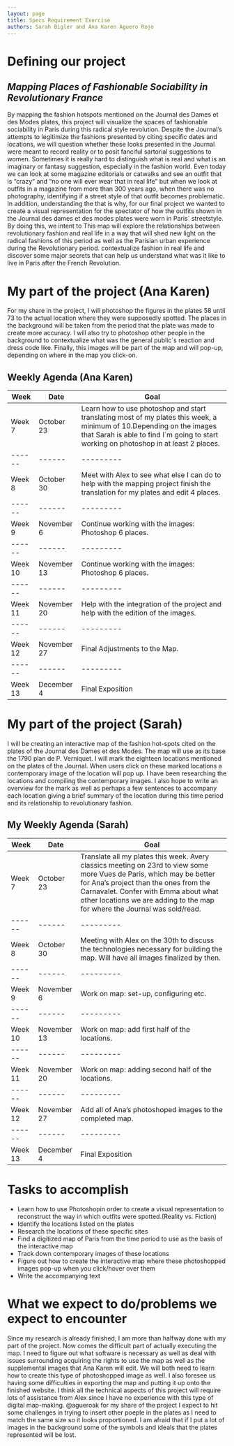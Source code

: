 ```yaml
---
layout: page
title: Specs Requirement Exercise
authors: Sarah Bigler and Ana Karen Aguero Rojo
---
```


# **Defining our project**
## *Mapping Places of Fashionable Sociability in Revolutionary France*

By mapping the fashion hotspots mentioned on the Journal des Dames et des Modes plates, this project will visualize the spaces of fashionable sociability in Paris during this radical style revolution. Despite the Journal’s attempts to legitimize the fashions presented by citing specific dates and locations, we will question whether these looks presented in the Journal were meant to record reality or to posit fanciful sartorial suggestions to women. Sometimes it is really hard to distinguish what is real and what is an imaginary or fantasy suggestion, especially in the fashion world. Even today we can look at some magazine editorials or catwalks and see an outfit that is “crazy” and “no one will ever wear that in real life” but when we look at outfits in a magazine from more than 300 years ago, when there was no photography, identifying if a street style of that outfit becomes problematic. In addition, understanding the  that is why, for our final project we wanted to create a visual representation for the spectator of how the outfits shown in the Journal des dames et des modes plates were worn in Paris´ streetstyle. By doing this, we intent to This map will explore the relationships between revolutionary fashion and real life in a way that will shed new light on the radical fashions of this period as well as the Parisian urban experience during the Revolutionary period. contextualize fashion in real life and discover some major secrets that can help us understand what was it like to live in Paris after the French Revolution. 

# **My part of the project (Ana Karen)**
For my share in the project, I will photoshop the figures in the plates 58 until 73 to the actual location where they were supposedly spotted. The places in the background will be taken from the period that the plate was made to create more accuracy.  I will also try to photoshop other people in the background to contextualize what was the general public´s reaction and dress code like. Finally, this images will be part of the map and will pop-up, depending on where in the map you click-on.

## **Weekly Agenda (Ana Karen)** 


Week | Date | Goal
------| ------ |---------
Week 7 |October 23 | Learn how to use photoshop and start translating most of my plates this week, a minimum of 10.Depending on the images that Sarah is able to find I´m going to start working on photoshop in at least 2 places.
------| ------ |---------
Week 8 | October 30 |Meet with Alex to see what else I can do to help with the mapping project finish the translation for my plates and edit 4 places.
------| ------ |---------
Week 9| November 6 |  Continue working with the images: Photoshop 6 places.
------| ------ |---------
Week 10| November 13 | Continue working with the images: Photoshop 6 places.
------| ------ |---------
Week 11 | November 20 | Help with the integration of the project and help with the edition of the images.
------| ------ |---------
Week 12 | November 27 | Final Adjustments to the Map.
------| ------ |---------
Week 13 |December 4 |Final Exposition





# **My part of the project (Sarah)**
I will be creating an interactive map of the fashion hot-spots cited on the plates of the Journal des Dames et des Modes. The map will use as its base the 1790 plan de P. Verniquet. I will mark the eighteen locations mentioned on the plates of the Journal. When users click on these marked locations a contemporary  image of the location will pop up. I have been researching the locations and compiling the contemporary images. I also hope to write an overview for the mark as well as perhaps a few sentences to accompany each location giving a brief summary of the location during this time period and its relationship to revolutionary fashion. 

## **My Weekly Agenda (Sarah)** 
Week | Date | Goal
------| ------ |---------
Week 7 |October 23 | Translate all my plates this week. Avery classics meeting on 23rd to view some more Vues de Paris, which may be better for Ana’s project than the ones from the Carnavalet. Confer with Emma about what other locations we are adding to the map for where the Journal was sold/read.
------| ------ |---------
Week 8 | October 30 | Meeting with Alex on the 30th to discuss the technologies necessary for building the map. Will have all images finalized by then. 
------| ------ |---------
Week 9| November 6 | Work on map: set-up, configuring etc.
------| ------ |---------
Week 10| November 13 | Work on map: add first half of the  locations. 
------| ------ |---------
Week 11 | November 20 | Work on map: adding second half of the locations.
------| ------ |---------
Week 12 | November 27 | Add all of Ana’s photoshoped images to the completed map.
------| ------ |---------
Week 13 |December 4 |Final Exposition


# **Tasks to accomplish**
* Learn how to use Photoshopin order to create a visual representation to reconstruct the way in which outfits were spotted.(Reality vs. Fiction)
* Identify the locations listed on the plates 
* Research the locations of these specific sites
* Find a digitized map of Paris from the time period to use as the basis of the interactive map
* Track down contemporary images of these locations
* Figure out how to create the interactive map where these photoshopped images pop-up when you click/hover over them
* Write the accompanying text

# **What we expect to do/problems we expect to encounter**  
Since my research is already finished, I am more than halfway done with my part of the project. Now comes the difficult part of actually executing the map. I need to figure out what software is necessary as well as deal with issues surrounding acquiring the rights to use the map as well as the supplemental images that Ana Karen will edit. We will both need to learn how to create this type of photoshopped image as well. I also foresee us having some difficulties in exporting the map and putting it up onto the finished website. I think all the technical aspects of this project will require lots of assistance from Alex since I have no experience with this type of digital map-making. @agueroak for my share of the project I expect to hit some challenges in trying to insert other poeple in the plates as I need to match the same size so it looks proportioned. I am afraid that if I put a lot of images in the background some of the symbols and ideals that the plates represented will be lost.  

   
